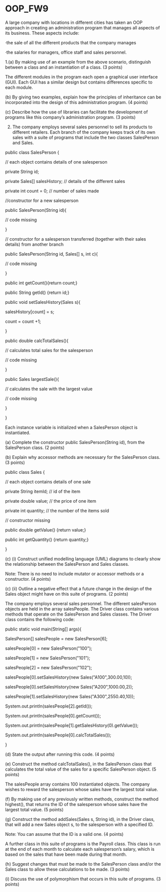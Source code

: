 # OOP_FW9
A large company with locations in different cities has taken an OOP approach in creating an administration program that manages all aspects of its business. These aspects include:

·the sale of all the different products that the company manages

·the salaries for managers, office staff and sales personnel.

 

1.(a) By making use of an example from the above scenario, distinguish between a class and an instantiation of a class. (3 points)

The different modules in the program each open a graphical user interface (GUI). Each GUI has a similar design but contains differences specific to each module.

(b) By giving two examples, explain how the principles of inheritance can be incorporated into the design of this administration program. (4 points)

(c) Describe how the use of libraries can facilitate the development of programs like this company’s administration program. (3 points)



2. The company employs several sales personnel to sell its products to different retailers. Each branch of the company keeps track of its own sales with a suite of programs that include the two classes SalesPerson and Sales.

 

public class SalesPerson {

// each object contains details of one salesperson

private String id;

private Sales[] salesHistory; // details of the different sales

private int count = 0; // number of sales made



//constructor for a new salesperson

public SalesPerson(String id){

// code missing

}

 

// constructor for a salesperson transferred (together with their sales details) from another branch

public SalesPerson(String id, Sales[] s, int c){

// code missing

}

 

public int getCount(){return count;}

public String getId() {return id;}

public void setSalesHistory(Sales s){

salesHistory[count] = s;

count = count +1;

}

 

public double calcTotalSales(){

// calculates total sales for the salesperson

// code missing

}

 

public Sales largestSale(){

// calculates the sale with the largest value

// code missing

}

}

 

Each instance variable is initialized when a SalesPerson object is instantiated.

(a) Complete the constructor public SalesPerson(String id), from the SalesPerson class. (2 points)

(b) Explain why accessor methods are necessary for the SalesPerson class. (3 points)

 

public class Sales {

// each object contains details of one sale

private String itemId;     // id of the item

private double value;      // the price of one item

private int quantity;      // the number of the items sold

// constructor missing

public double getValue() {return value;}

public int getQuantity() {return quantity;}

}

 

(c) (i) Construct unified modelling language (UML) diagrams to clearly show the relationship between the SalesPerson and Sales classes.

Note: There is no need to include mutator or accessor methods or a constructor. (4 points)

(c) (ii) Outline a negative effect that a future change in the design of the Sales object might have on this suite of programs. (2 points)

 

The company employs several sales personnel. The different salesPerson objects are held in the array salesPeople. The Driver class contains various methods that operate on the SalesPerson and Sales classes. The Driver class contains the following code:

public static void main(String[] args){

SalesPerson[] salesPeople = new SalesPerson[6];

salesPeople[0] = new SalesPerson("100");

salesPeople[1] = new SalesPerson("101");

salesPeople[2] = new SalesPerson("102");

salesPeople[0].setSalesHistory(new Sales("A100",300.00,10));

salesPeople[0].setSalesHistory(new Sales("A200",1000.00,2));

salesPeople[1].setSalesHistory(new Sales("A300",2550.40,10));

System.out.println(salesPeople[2].getId());

System.out.println(salesPeople[0].getCount());

System.out.println(salesPeople[1].getSalesHistory(0).getValue());

System.out.println(salesPeople[0].calcTotalSales());

 }

(d) State the output after running this code. (4 points)

(e) Construct the method calcTotalSales(), in the SalesPerson class that calculates the total value of the sales for a specific SalesPerson object. (5 points)

 

The salesPeople array contains 100 instantiated objects. The company wishes to reward the salesperson whose sales have the largest total value.

(f) By making use of any previously written methods, construct the method highest(), that returns the ID of the salesperson whose sales have the largest total value. (5 points)

(g) Construct the method addSales(Sales s, String id), in the Driver class, that will add a new Sales object s, to the salesperson with a specified ID.

Note: You can assume that the ID is a valid one. (4 points)

 

A further class in this suite of programs is the Payroll class. This class is run at the end of each month to calculate each salesperson’s salary, which is based on the sales that have been made during that month.

(h) Suggest changes that must be made to the SalesPerson class and/or the Sales class to allow these calculations to be made. (3 points)

(i) Discuss the use of polymorphism that occurs in this suite of programs. (3 points)

